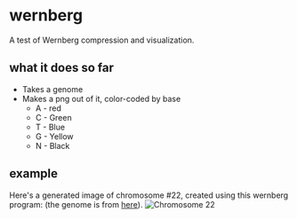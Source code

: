 # wernberg
A test of Wernberg compression and visualization.

## what it does so far
* Takes a genome
* Makes a png out of it, color-coded by base
    * A - red
    * C - Green
    * T - Blue
    * G - Yellow
    * N - Black
    
## example
Here's a generated image of chromosome #22, created using this wernberg program: (the genome is from [here](ftp://ftp.ncbi.nlm.nih.gov/genomes/H_sapiens/Assembled_chromosomes/seq/)).
![Chromosome 22][chr22]

[chr22]: https://github.com/engenomics/wernberg/blob/master/g.png?raw=true
